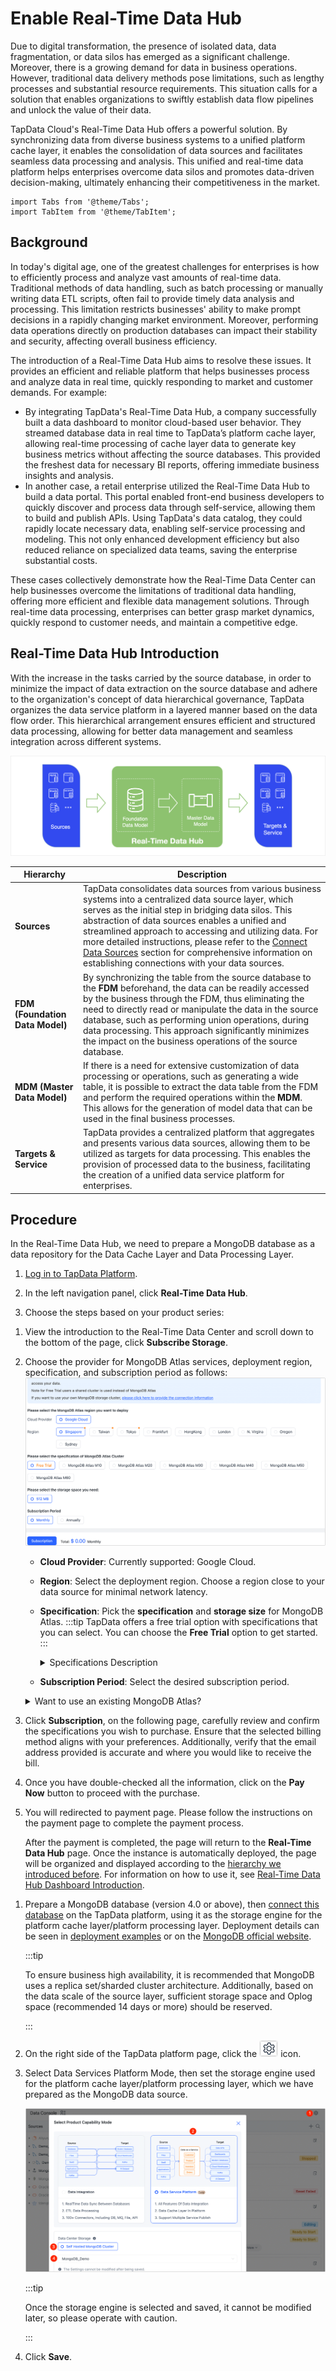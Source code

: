 # Enable Real-Time Data Hub



Due to digital transformation, the presence of isolated data, data fragmentation, or data silos has emerged as a significant challenge. Moreover, there is a growing demand for data in business operations. However, traditional data delivery methods pose limitations, such as lengthy processes and substantial resource requirements. This situation calls for a solution that enables organizations to swiftly establish data flow pipelines and unlock the value of their data.

TapData Cloud's Real-Time Data Hub offers a powerful solution. By synchronizing data from diverse business systems to a unified platform cache layer, it enables the consolidation of data sources and facilitates seamless data processing and analysis. This unified and real-time data platform helps enterprises overcome data silos and promotes data-driven decision-making, ultimately enhancing their competitiveness in the market.


```mdx-code-block
import Tabs from '@theme/Tabs';
import TabItem from '@theme/TabItem';
```

## Background

In today's digital age, one of the greatest challenges for enterprises is how to efficiently process and analyze vast amounts of real-time data. Traditional methods of data handling, such as batch processing or manually writing data ETL scripts, often fail to provide timely data analysis and processing. This limitation restricts businesses' ability to make prompt decisions in a rapidly changing market environment. Moreover, performing data operations directly on production databases can impact their stability and security, affecting overall business efficiency.

The introduction of a Real-Time Data Hub aims to resolve these issues. It provides an efficient and reliable platform that helps businesses process and analyze data in real time, quickly responding to market and customer demands. For example:

* By integrating TapData's Real-Time Data Hub, a company successfully built a data dashboard to monitor cloud-based user behavior. They streamed database data in real time to TapData’s platform cache layer, allowing real-time processing of cache layer data to generate key business metrics without affecting the source databases. This provided the freshest data for necessary BI reports, offering immediate business insights and analysis.
* In another case, a retail enterprise utilized the Real-Time Data Hub to build a data portal. This portal enabled front-end business developers to quickly discover and process data through self-service, allowing them to build and publish APIs. Using TapData's data catalog, they could rapidly locate necessary data, enabling self-service processing and modeling. This not only enhanced development efficiency but also reduced reliance on specialized data teams, saving the enterprise substantial costs.

These cases collectively demonstrate how the Real-Time Data Center can help businesses overcome the limitations of traditional data handling, offering more efficient and flexible data management solutions. Through real-time data processing, enterprises can better grasp market dynamics, quickly respond to customer needs, and maintain a competitive edge.

## <span id="intro">Real-Time Data Hub Introduction</span>

With the increase in the tasks carried by the source database, in order to minimize the impact of data extraction on the source database and adhere to the organization's concept of data hierarchical governance, TapData organizes the data service platform in a layered manner based on the data flow order. This hierarchical arrangement ensures efficient and structured data processing, allowing for better data management and seamless integration across different systems.

![Data Service Platform Architecture](../../../images/ldp_architecture.png)

| Hierarchy | Description                                                                                                                                                                                                                                                                                                                                                                                                                                                                              |
| -------------------- |------------------------------------------------------------------------------------------------------------------------------------------------------------------------------------------------------------------------------------------------------------------------------------------------------------------------------------------------------------------------------------------------------------------------------------------------------------------------------------------|
| **Sources** | TapData consolidates data sources from various business systems into a centralized data source layer, which serves as the initial step in bridging data silos. This abstraction of data sources enables a unified and streamlined approach to accessing and utilizing data. For more detailed instructions, please refer to the [Connect Data Sources](../../../connectors/README.md) section for comprehensive information on establishing connections with your data sources. |
| **FDM (Foundation Data Model)** | By synchronizing the table from the source database to the **FDM** beforehand, the data can be readily accessed by the business through the FDM, thus eliminating the need to directly read or manipulate the data in the source database, such as performing union operations, during data processing. This approach significantly minimizes the impact on the business operations of the source database.                                         |
| **MDM (Master Data Model)** | If there is a need for extensive customization of data processing or operations, such as generating a wide table, it is possible to extract the data table from the FDM and perform the required operations within the **MDM**. This allows for the generation of model data that can be used in the final business processes.                                                                                                                      |
| **Targets & Service** | TapData provides a centralized platform that aggregates and presents various data sources, allowing them to be utilized as targets for data processing. This enables the provision of processed data to the business, facilitating the creation of a unified data service platform for enterprises.                                                                                                                                                                                |



## Procedure

In the Real-Time Data Hub, we need to prepare a MongoDB database as a data repository for the Data Cache Layer and Data Processing Layer.

1. [Log in to TapData Platform](../../log-in.md).

2. In the left navigation panel, click **Real-Time Data Hub**.

3. Choose the steps based on your product series:

<Tabs className="unique-tabs">
<TabItem value="TapData Cloud" default>

1. View the introduction to the Real-Time Data Center and scroll down to the bottom of the page, click **Subscribe Storage**.

2. Choose the provider for MongoDB Atlas services, deployment region, specification, and subscription period as follows:
   ![Purchase MongoDB Atlas and Storage](../../../images/purchase_storage.png)

   * **Cloud Provider**: Currently supported: Google Cloud.
   * **Region**: Select the deployment region. Choose a region close to your data source for minimal network latency.
   * **Specification**: Pick the **specification** and **storage size** for MongoDB Atlas.
     :::tip
     TapData offers a free trial option with specifications that you can select. You can choose the **Free Trial** option to get started.
     :::

     <details><summary>Specifications Description</summary>
     <ul>
     <li>M10: 2 vCPUs, 2 GB RAM</li>
     <li>M20: 2 vCPUs, 4 GB RAM</li>
     <li>M30: 2 vCPUs, 8 GB RAM</li>
     <li>M40: 4 vCPUs, 16 GB RAM</li>
     <li>M50: 8 vCPUs, 32 GB RAM</li>
     <li>M60: 16 vCPUs, 64 GB RAM</li>
     </ul>
     </details>
   * **Subscription Period**: Select the desired subscription <span id="atlas">period</span>.
   <details><summary>Want to use an existing MongoDB Atlas?</summary>
     At the top of the page, click on <b>click here to privede the connection information</b>, and fill in the MongoDB Atlas connection URL.
   </details>

3. Click **Subscription**, on the following page, carefully review and confirm the specifications you wish to purchase. Ensure that the selected billing method aligns with your preferences. Additionally, verify that the email address provided is accurate and where you would like to receive the bill.

4. Once you have double-checked all the information, click on the **Pay Now** button to proceed with the purchase.

5. You will redirected to payment page. Please follow the instructions on the payment page to complete the payment process.

   After the payment is completed, the page will return to the **Real-Time Data Hub** page. Once the instance is automatically deployed, the page will be organized and displayed according to the [hierarchy we introduced before](#intro). For information on how to use it, see [Real-Time Data Hub Dashboard Introduction](daas-mode-dashboard.md).

</TabItem>

<TabItem value="TapData Enterprise">

1. Prepare a MongoDB database (version 4.0 or above), then [connect this database](../../../connectors/on-prem-databases/mongodb.md) on the TapData platform, using it as the storage engine for the platform cache layer/platform processing layer. Deployment details can be seen in [deployment examples](../../../platform-ops/production-deploy/install-replica-mongodb.md) or on the [MongoDB official website](https://www.mongodb.com/docs/manual/administration/install-on-linux/).

   :::tip

   To ensure business high availability, it is recommended that MongoDB uses a replica set/sharded cluster architecture. Additionally, based on the data scale of the source layer, sufficient storage space and Oplog space (recommended 14 days or more) should be reserved.

   :::

2. On the right side of the TapData platform page, click the ![setting_icon](../../../images/setting_icon.png) icon.

3. Select Data Services Platform Mode, then set the storage engine used for the platform cache layer/platform processing layer, which we have prepared as the MongoDB data source.

   ![Enable Data Services Platform Mode](../../../images/enable_daas_mode.png)

   :::tip

   Once the storage engine is selected and saved, it cannot be modified later, so please operate with caution.

   :::

4. Click **Save**.

</TabItem>
</Tabs>

